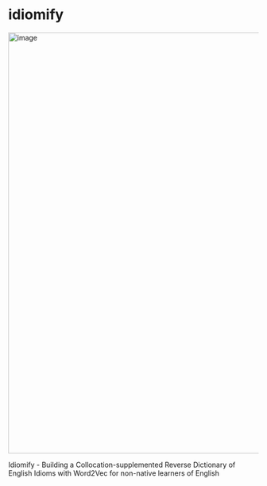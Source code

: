 # idiomify

<img width="847" alt="image" src="https://user-images.githubusercontent.com/56193069/123720207-8283e580-d8be-11eb-96d2-eefa710be347.png">

Idiomify - Building a Collocation-supplemented Reverse Dictionary of
English Idioms with Word2Vec for non-native learners of English
